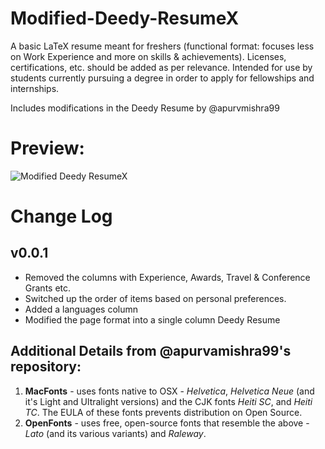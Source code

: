 # Modified-Deedy-ResumeX
A basic LaTeX resume meant for freshers (functional format: focuses less on Work Experience and more on skills &amp; achievements). Licenses, certifications, etc. should be added as per relevance. Intended for use by students currently pursuing a degree in order to apply for fellowships and internships.

Includes modifications in the Deedy Resume by @apurvmishra99

# Preview:

![Modified Deedy ResumeX](https://github.com/Sanskritis101/Modified-Deedy-ResumeX/assets/104347305/a3bbf3e8-0ea0-4455-b8d4-d27a888032be)

# Change Log


## v0.0.1

- Removed the columns with Experience, Awards, Travel & Conference Grants etc.
- Switched up the order of items based on personal preferences.
- Added a languages column
- Modified the page format into a single column Deedy Resume


##  Additional Details from @apurvamishra99's repository:
1. **MacFonts** - uses fonts native to OSX - *Helvetica*, *Helvetica Neue* (and it's Light and Ultralight versions) and the CJK fonts *Heiti SC*, and *Heiti TC*. The EULA of these fonts prevents distribution on Open Source.
2. **OpenFonts** - uses free, open-source fonts that resemble the above - *Lato* (and its various variants) and *Raleway*.
